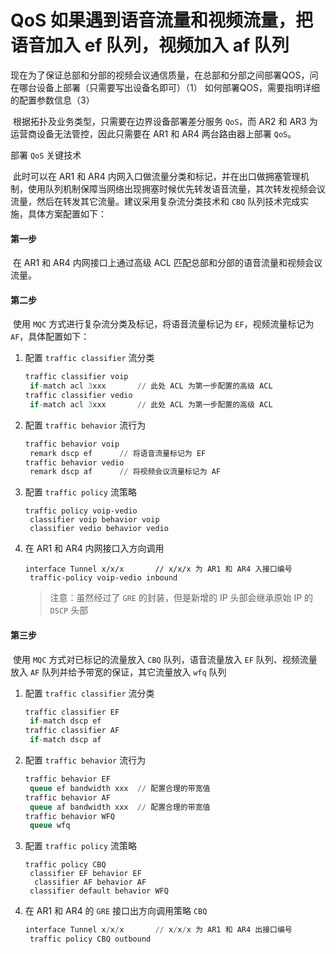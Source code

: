 # QoS 如果遇到语音流量和视频流量，把语音加入 ef 队列，视频加入 af 队列

现在为了保证总部和分部的视频会议通信质量，在总部和分部之间部署QOS，问在哪台设备上部署（只需要写出设备名即可）（1） 如何部署QOS，需要指明详细的配置参数信息（3）

​	根据拓扑及业务类型，只需要在边界设备部署差分服务 `QoS`，而 AR2 和 AR3 为运营商设备无法管控，因此只需要在 AR1 和 AR4 两台路由器上部署 `QoS`。

部署 `QoS` 关键技术

​	此时可以在 AR1 和 AR4 内网入口做流量分类和标记，并在出口做拥塞管理机制，使用队列机制保障当网络出现拥塞时候优先转发语音流量，其次转发视频会议流量，然后在转发其它流量。建议采用复杂流分类技术和 `CBQ` 队列技术完成实施，具体方案配置如下：

#### 第一步

​	在 AR1 和 AR4 内网接口上通过高级 ACL 匹配总部和分部的语音流量和视频会议流量。

#### 第二步

​	使用 `MQC` 方式进行复杂流分类及标记，将语音流量标记为 `EF`，视频流量标记为 `AF`，具体配置如下：

1. 配置 `traffic classifier` 流分类

   ```sql
   traffic classifier voip
   	if-match acl 3xxx		// 此处 ACL 为第一步配置的高级 ACL
   traffic classifier vedio
   	if-match acl 3xxx		// 此处 ACL 为第一步配置的高级 ACL
   ```

2. 配置 `traffic behavior` 流行为

   ```sql
   traffic behavior voip
   	remark dscp ef		// 将语音流量标记为 EF
   traffic behavior vedio
   	remark dscp af		// 将视频会议流量标记为 AF
   ```

3. 配置 `traffic policy` 流策略

   ```
   traffic policy voip-vedio
   	classifier voip behavior voip
   	classifier vedio behavior vedio
   ```

4. 在 AR1 和 AR4 内网接口入方向调用 

   ```
   interface Tunnel x/x/x		// x/x/x 为 AR1 和 AR4 入接口编号
   	traffic-policy voip-vedio inbound 		
   ```

   > 注意：虽然经过了 `GRE` 的封装，但是新增的 IP 头部会继承原始 IP 的 `DSCP` 头部

#### 第三步

​	使用 `MQC` 方式对已标记的流量放入 `CBQ` 队列，语音流量放入 `EF` 队列、视频流量放入 `AF` 队列并给予带宽的保证，其它流量放入 `wfq` 队列

1. 配置 `traffic classifier` 流分类

   ```sql
   traffic classifier EF
   	if-match dscp ef
   traffic classifier AF
   	if-match dscp af	
   ```

2. 配置 `traffic behavior` 流行为

   ```sql
   traffic behavior EF
   	queue ef bandwidth xxx 	// 配置合理的带宽值
   traffic behavior AF
   	queue af bandwidth xxx 	// 配置合理的带宽值
   traffic behavior WFQ
   	queue wfq
   ```

3. 配置 `traffic policy` 流策略

   ```
   traffic policy CBQ
   	classifier EF behavior EF
     classifier AF behavior AF
   	classifier default behavior WFQ
   ```

4. 在 AR1 和 AR4 的 `GRE` 接口出方向调用策略 `CBQ`

   ```sql
   interface Tunnel x/x/x		// x/x/x 为 AR1 和 AR4 出接口编号
   	traffic policy CBQ outbound
   ```
